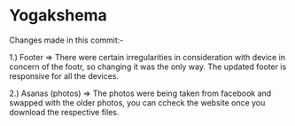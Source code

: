 # Yogakshema


Changes made in this commit:-

1.) Footer => There were certain irregularities in consideration with device in concern of the footr, so changing it was the only way. The updated footer is responsive for all the devices.

2.) Asanas (photos) => The photos were being taken from facebook and swapped with the older photos, you can ccheck the website once you download the respective files.



